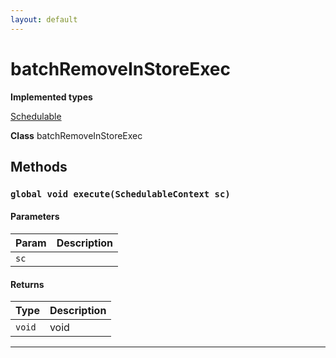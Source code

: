 ```yaml
---
layout: default
---
```

# batchRemoveInStoreExec



**Implemented types**

[Schedulable](Schedulable)


**Class** batchRemoveInStoreExec

## Methods
### `global void execute(SchedulableContext sc)`
#### Parameters

|Param|Description|
|---|---|
|`sc`||

#### Returns

|Type|Description|
|---|---|
|`void`|void|

---
